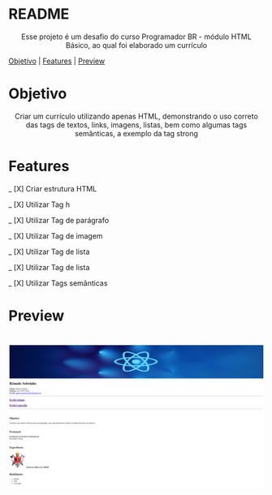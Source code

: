 # README

<p align="center">Esse projeto é um desafio do curso Programador BR - módulo HTML Básico, ao qual foi elaborado um currículo</p>

> <p align="center">
  <a href="#objetivo">Objetivo</a> |
  <a href="#features">Features</a> |
  <a href="#preview">Preview</a>
</p>



# Objetivo
<p align="center">
  Criar um currículo utilizando apenas HTML, demonstrando o uso correto das tags de textos, links, imagens, listas, bem como algumas tags semânticas, a exemplo da tag strong 
</p>



# Features

_ [X] Criar estrutura HTML

_ [X] Utilizar Tag h

_ [X] Utilizar Tag de parágrafo

_ [X] Utilizar Tag de imagem

_ [X] Utilizar Tag de lista

_ [X] Utilizar Tag de lista

_ [X] Utilizar Tags semânticas


# Preview

<h1>
  <img src="./assets/preview.png" alt="Imagem do currículo">
</h1>
